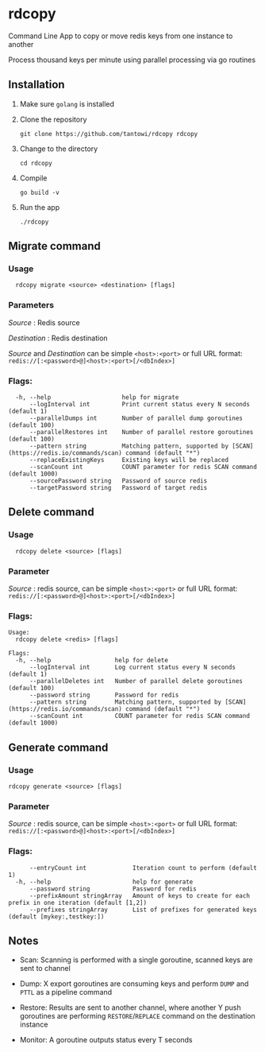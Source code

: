 # rdcopy

Command Line App to copy or move redis keys from one instance to another

Process thousand keys per minute using parallel processing via go routines


## Installation

1. Make sure `golang` is installed

2. Clone the repository
   
   `git clone https://github.com/tantowi/rdcopy rdcopy`

4. Change to the directory
   
   `cd rdcopy`

6. Compile
   
   `go build -v`

8. Run the app
   
   `./rdcopy`
   

## Migrate command

### Usage

```
  rdcopy migrate <source> <destination> [flags]
```

### Parameters

*Source* : Redis source

*Destination* : Redis destination

*Source* and *Destination* can be simple `<host>:<port>` or full URL format: `redis://[:<password>@]<host>:<port>[/<dbIndex>]`

### Flags:

```
  -h, --help                    help for migrate
      --logInterval int         Print current status every N seconds (default 1)
      --parallelDumps int       Number of parallel dump goroutines (default 100)
      --parallelRestores int    Number of parallel restore goroutines (default 100)
      --pattern string          Matching pattern, supported by [SCAN](https://redis.io/commands/scan) command (default "*")
      --replaceExistingKeys     Existing keys will be replaced
      --scanCount int           COUNT parameter for redis SCAN command (default 1000)
      --sourcePassword string   Password of source redis
      --targetPassword string   Password of target redis
```

## Delete command

### Usage

```
  rdcopy delete <source> [flags]
```

### Parameter

*Source* : redis source, can be simple `<host>:<port>` or full URL format: `redis://[:<password>@]<host>:<port>[/<dbIndex>]`

### Flags:

```
Usage:
  rdcopy delete <redis> [flags]

Flags:
  -h, --help                  help for delete
      --logInterval int       Log current status every N seconds (default 1)
      --parallelDeletes int   Number of parallel delete goroutines (default 100)
      --password string       Password for redis
      --pattern string        Matching pattern, supported by [SCAN](https://redis.io/commands/scan) command (default "*")
      --scanCount int         COUNT parameter for redis SCAN command (default 1000)
```

## Generate command

### Usage

```
rdcopy generate <source> [flags]
```

### Parameter

*Source* : redis source, can be simple `<host>:<port>` or full URL format: `redis://[:<password>@]<host>:<port>[/<dbIndex>]`

### Flags:

```
      --entryCount int             Iteration count to perform (default 1)
  -h, --help                       help for generate
      --password string            Password for redis
      --prefixAmount stringArray   Amount of keys to create for each prefix in one iteration (default [1,2])
      --prefixes stringArray       List of prefixes for generated keys (default [mykey:,testkey:])
```

## Notes

- Scan: Scanning is performed with a single goroutine, scanned keys are sent to channel

- Dump: X export goroutines are consuming keys and perform `DUMP` and `PTTL` as a pipeline command

- Restore: Results are sent to another channel, where another Y push goroutines are performing `RESTORE`/`REPLACE` command on the destination instance

- Monitor: A goroutine outputs status every T seconds 

